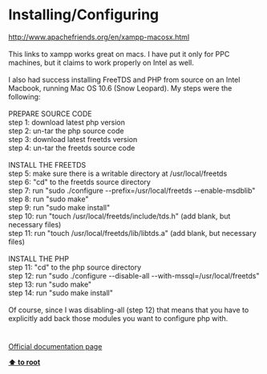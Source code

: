 # Installing/Configuring




<div class="phpcode"><span class="html">
<a href="http://www.apachefriends.org/en/xampp-macosx.html" rel="nofollow" target="_blank">http://www.apachefriends.org/en/xampp-macosx.html</a><br><br>This links to xampp works great on macs. I have put it only for PPC machines, but it claims to work properly on Intel as well. <br><br>I also had success installing FreeTDS and PHP from source on an Intel Macbook, running Mac OS 10.6 (Snow Leopard). My steps were the following:<br><br>PREPARE SOURCE CODE<br>step 1: download latest php version<br>step 2: un-tar the php source code<br>step 3: download latest freetds version<br>step 4: un-tar the freetds source code<br><br>INSTALL THE FREETDS<br>step 5: make sure there is a writable directory at /usr/local/freetds<br>step 6: &quot;cd&quot; to the freetds source directory<br>step 7: run &quot;sudo ./configure --prefix=/usr/local/freetds --enable-msdblib&quot;<br>step 8: run &quot;sudo make&quot;<br>step 9: run &quot;sudo make install&quot;<br>step 10: run &quot;touch /usr/local/freetds/include/tds.h&quot; (add blank, but necessary files)<br>step 11: run &quot;touch /usr/local/freetds/lib/libtds.a&quot; (add blank, but necessary files)<br><br>INSTALL THE PHP<br>step 11: &quot;cd&quot; to the php source directory<br>step 12: run &quot;sudo ./configure --disable-all --with-mssql=/usr/local/freetds&quot;<br>step 13: run &quot;sudo make&quot;<br>step 14: run &quot;sudo make install&quot;<br><br>Of course, since I was disabling-all (step 12) that means that you have to explicitly add back those modules you want to configure php with.</span>
</div>
  

#

[Official documentation page](https://www.php.net/manual/en/mssql.setup.php)

**[⬆ to root](/)**